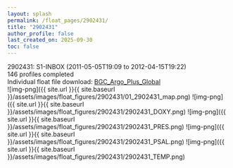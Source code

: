 ```yaml
---
layout: splash
permalink: /float_pages/2902431/
title: "2902431"
author_profile: false
last_created_on: 2025-09-30
toc: false
---
```

 
2902431: S1-INBOX (2011-05-05T19:09 to 2012-04-15T19:22)\
146 profiles completed\
Individual float file download: [BGC_Argo_Plus_Global](https://ftp.soest.hawaii.edu/bgc_argo_plus/Individual_Floats/outliers_removed/2902431_Sprof_processed.nc)\
![img-png]({{ site.url }}{{ site.baseurl }}/assets/images/float_figures/2902431/01_2902431_map.png)
![img-png]({{ site.url }}{{ site.baseurl }}/assets/images/float_figures/2902431/2902431_DOXY.png)
![img-png]({{ site.url }}{{ site.baseurl }}/assets/images/float_figures/2902431/2902431_PRES.png)
![img-png]({{ site.url }}{{ site.baseurl }}/assets/images/float_figures/2902431/2902431_PSAL.png)
![img-png]({{ site.url }}{{ site.baseurl }}/assets/images/float_figures/2902431/2902431_TEMP.png)
